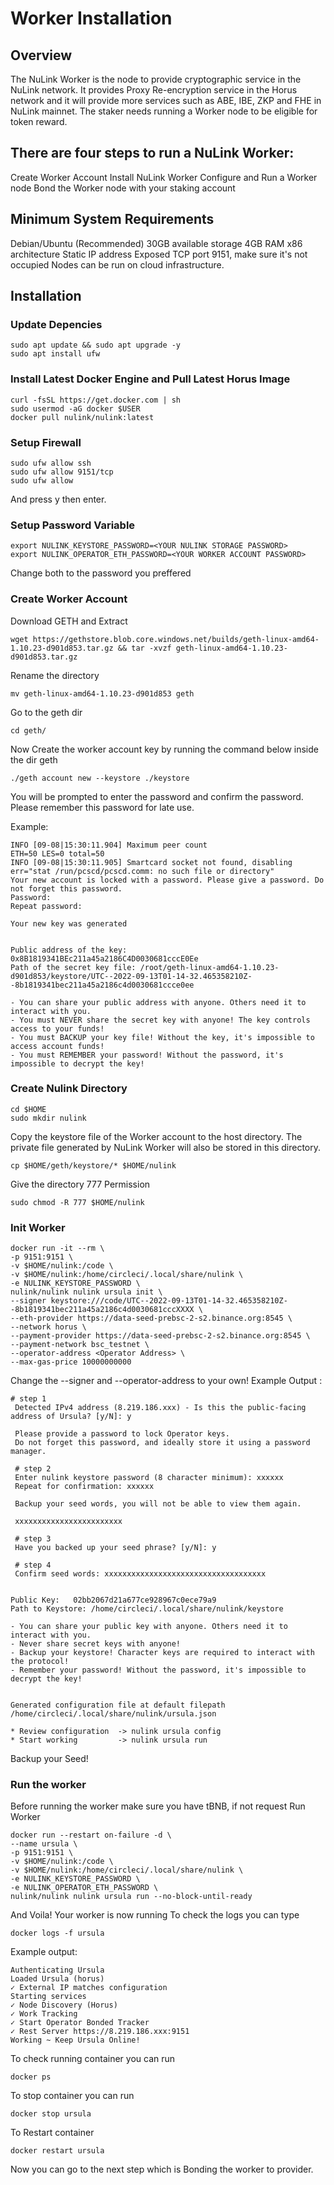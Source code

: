 # Worker Installation

## Overview
The NuLink Worker is the node to provide cryptographic service in the NuLink network. It provides Proxy Re-encryption service in the Horus network and it will provide more services such as ABE, IBE, ZKP and FHE in NuLink mainnet. The staker needs running a Worker node to be eligible for token reward.

## There are four steps to run a NuLink Worker:
Create Worker Account
Install NuLink Worker
Configure and Run a Worker node
Bond the Worker node with your staking account

## Minimum System Requirements
Debian/Ubuntu (Recommended)
30GB available storage
4GB RAM
x86 architecture
Static IP address
Exposed TCP port 9151, make sure it's not occupied
Nodes can be run on cloud infrastructure.

## Installation
### Update Depencies
```
sudo apt update && sudo apt upgrade -y
sudo apt install ufw
```

### Install Latest Docker Engine and Pull Latest Horus Image
```
curl -fsSL https://get.docker.com | sh
sudo usermod -aG docker $USER
docker pull nulink/nulink:latest
```

### Setup Firewall
```
sudo ufw allow ssh
sudo ufw allow 9151/tcp
sudo ufw allow
```
And press y then enter.

### Setup Password Variable
```
export NULINK_KEYSTORE_PASSWORD=<YOUR NULINK STORAGE PASSWORD>
export NULINK_OPERATOR_ETH_PASSWORD=<YOUR WORKER ACCOUNT PASSWORD>
```
Change both to the password you preffered

### Create Worker Account
Download GETH and Extract
```
wget https://gethstore.blob.core.windows.net/builds/geth-linux-amd64-1.10.23-d901d853.tar.gz && tar -xvzf geth-linux-amd64-1.10.23-d901d853.tar.gz
```

Rename the directory
```
mv geth-linux-amd64-1.10.23-d901d853 geth
```

Go to the geth dir
```
cd geth/
```

Now Create the worker account key by running the command below inside the dir geth
```
./geth account new --keystore ./keystore
```

You will be prompted to enter the password and confirm the password. Please remember this password for late use.

Example:
```
INFO [09-08|15:30:11.904] Maximum peer count                       ETH=50 LES=0 total=50
INFO [09-08|15:30:11.905] Smartcard socket not found, disabling    err="stat /run/pcscd/pcscd.comm: no such file or directory"
Your new account is locked with a password. Please give a password. Do not forget this password.
Password: 
Repeat password: 
​
Your new key was generated
​
​
Public address of the key:   0x8B1819341BEc211a45a2186C4D0030681cccE0Ee
Path of the secret key file: /root/geth-linux-amd64-1.10.23-d901d853/keystore/UTC--2022-09-13T01-14-32.465358210Z--8b1819341bec211a45a2186c4d0030681ccce0ee
​
- You can share your public address with anyone. Others need it to interact with you.
- You must NEVER share the secret key with anyone! The key controls access to your funds!
- You must BACKUP your key file! Without the key, it's impossible to access account funds!
- You must REMEMBER your password! Without the password, it's impossible to decrypt the key!
```

### Create Nulink Directory
```
cd $HOME
sudo mkdir nulink
```

Copy the keystore file of the Worker account to the host directory. The private file generated by NuLink Worker will also be stored in this directory.
```
cp $HOME/geth/keystore/* $HOME/nulink
```

Give the directory 777 Permission
```
sudo chmod -R 777 $HOME/nulink
```

### Init Worker
```
docker run -it --rm \
-p 9151:9151 \
-v $HOME/nulink:/code \
-v $HOME/nulink:/home/circleci/.local/share/nulink \
-e NULINK_KEYSTORE_PASSWORD \
nulink/nulink nulink ursula init \
--signer keystore:///code/UTC--2022-09-13T01-14-32.465358210Z--8b1819341bec211a45a2186c4d0030681cccXXXX \
--eth-provider https://data-seed-prebsc-2-s2.binance.org:8545 \
--network horus \
--payment-provider https://data-seed-prebsc-2-s2.binance.org:8545 \
--payment-network bsc_testnet \
--operator-address <Operator Address> \
--max-gas-price 10000000000
```

Change the --signer and --operator-address to your own!
Example Output :
```
# step 1
 Detected IPv4 address (8.219.186.xxx) - Is this the public-facing address of Ursula? [y/N]: y
 
 Please provide a password to lock Operator keys.
 Do not forget this password, and ideally store it using a password manager.
 
 # step 2
 Enter nulink keystore password (8 character minimum): xxxxxx
 Repeat for confirmation: xxxxxx
 
 Backup your seed words, you will not be able to view them again.
 
 xxxxxxxxxxxxxxxxxxxxxxxx
 
 # step 3
 Have you backed up your seed phrase? [y/N]: y
 
 # step 4
 Confirm seed words: xxxxxxxxxxxxxxxxxxxxxxxxxxxxxxxxxxxx
 
 
Public Key:   02bb2067d21a677ce928967c0ece79a9
Path to Keystore: /home/circleci/.local/share/nulink/keystore
​
- You can share your public key with anyone. Others need it to interact with you.
- Never share secret keys with anyone! 
- Backup your keystore! Character keys are required to interact with the protocol!
- Remember your password! Without the password, it's impossible to decrypt the key!
​
​
Generated configuration file at default filepath /home/circleci/.local/share/nulink/ursula.json
​
* Review configuration  -> nulink ursula config
* Start working         -> nulink ursula run
```
Backup your Seed!

### Run the worker

Before running the worker make sure you have tBNB, if not request ​
Run Worker
```
docker run --restart on-failure -d \
--name ursula \
-p 9151:9151 \
-v $HOME/nulink:/code \
-v $HOME/nulink:/home/circleci/.local/share/nulink \
-e NULINK_KEYSTORE_PASSWORD \
-e NULINK_OPERATOR_ETH_PASSWORD \
nulink/nulink nulink ursula run --no-block-until-ready
```

And Voila! Your worker is now running
To check the logs you can type
```
docker logs -f ursula
```
Example output:
```
Authenticating Ursula
Loaded Ursula (horus)
✓ External IP matches configuration
Starting services
✓ Node Discovery (Horus)
✓ Work Tracking
✓ Start Operator Bonded Tracker
✓ Rest Server https://8.219.186.xxx:9151
Working ~ Keep Ursula Online!
```
To check running container you can run
```
docker ps
```
To stop container you can run
```
docker stop ursula
```
To Restart container
```
docker restart ursula
```
Now you can go to the next step which is Bonding the worker to provider.
